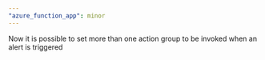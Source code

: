 ```yaml
---
"azure_function_app": minor
---
```


Now it is possible to set more than one action group to be invoked when an alert is triggered
